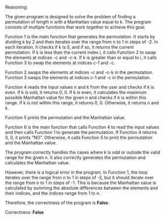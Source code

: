 Reasoning: 

The given program is designed to solve the problem of finding a permutation of length n with a Manhattan value equal to k. The program consists of multiple functions that work together to achieve this goal.

Function 1 is the main function that generates the permutation. It starts by dividing k by 2 and then iterates over the range from n to 1 in steps of -2. In each iteration, it checks if k is 0, and if so, it returns the current permutation. If k is less than the current index i, it calls Function 2 to swap the elements at indices -c and -c-k. If k is greater than or equal to i, it calls Function 3 to swap the elements at indices c-1 and -c.

Function 2 swaps the elements at indices -c and -c-k in the permutation. Function 3 swaps the elements at indices c-1 and -c in the permutation.

Function 4 reads the input values n and k from the user and checks if k is even. If k is odd, it returns 0, 0. If k is even, it calculates the maximum possible Manhattan value for the given n and checks if k is within this range. If k is not within this range, it returns 0, 0. Otherwise, it returns n and k.

Function 5 prints the permutation and the Manhattan value.

Function 6 is the main function that calls Function 4 to read the input values and then calls Function 1 to generate the permutation. If Function 4 returns 0, 0, it prints "NO". Otherwise, it calls Function 5 to print the permutation and the Manhattan value.

The program correctly handles the cases where k is odd or outside the valid range for the given n. It also correctly generates the permutation and calculates the Manhattan value.

However, there is a logical error in the program. In Function 1, the loop iterates over the range from n to 1 in steps of -2, but it should iterate over the range from n to 1 in steps of -1. This is because the Manhattan value is calculated by summing the absolute differences between the elements and their indices, and the indices range from 1 to n.

Therefore, the correctness of the program is **False**.

Correctness: **False**